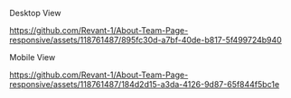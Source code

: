 Desktop View

https://github.com/Revant-1/About-Team-Page-responsive/assets/118761487/895fc30d-a7bf-40de-b817-5f499724b940

Mobile View

https://github.com/Revant-1/About-Team-Page-responsive/assets/118761487/184d2d15-a3da-4126-9d87-65f844f5bc1e

